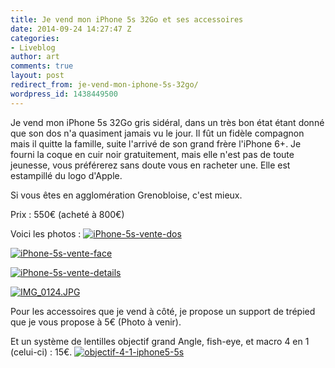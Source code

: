 ```yaml
---
title: Je vend mon iPhone 5s 32Go et ses accessoires
date: 2014-09-24 14:27:47 Z
categories:
- Liveblog
author: art
comments: true
layout: post
redirect_from: je-vend-mon-iphone-5s-32go/
wordpress_id: 1438449500
---
```


Je vend mon iPhone 5s 32Go gris sidéral, dans un très bon état étant donné que son dos n'a quasiment jamais vu le jour. Il fût un fidèle compagnon mais il quitte la famille, suite l'arrivé de son grand frère l'iPhone 6+. Je fourni la coque en cuir noir gratuitement, mais elle n'est pas de toute jeunesse, vous préférerez sans doute vous en racheter une. Elle est estampillé du logo d'Apple.

<!-- more -->

Si vous êtes en agglomération Grenobloise, c'est mieux.

Prix : 550€ (acheté à 800€)

Voici les photos :
<a href="https://irz.fr/recherche?q=iphone-5s-vente-dos"><img alt="iPhone-5s-vente-dos" data-src="https://static.irz.fr/2014/09/iPhone-5s-vente-dos-640x480.jpg" src="https://static.irz.fr/thumb.php?size=<100&crop=0&src=https://static.irz.fr/2014/09/iPhone-5s-vente-dos-640x480.jpg" /></a>

<a href="https://irz.fr/recherche?q=iphone-5s-vente-face"><img alt="iPhone-5s-vente-face" data-src="https://static.irz.fr/2014/09/iPhone-5s-vente-face-640x480.jpg" src="https://static.irz.fr/thumb.php?size=<100&crop=0&src=https://static.irz.fr/2014/09/iPhone-5s-vente-face-640x480.jpg" /></a>

<a href="https://irz.fr/recherche?q=iphone-5s-vente-details"><img alt="iPhone-5s-vente-details" data-src="https://static.irz.fr/2014/09/iPhone-5s-vente-details-640x480.jpg" src="https://static.irz.fr/thumb.php?size=<100&crop=0&src=https://static.irz.fr/2014/09/iPhone-5s-vente-details-640x480.jpg" /></a>

<a href="https://static.irz.fr/2014/09/IMG_0124.jpg"><img alt="IMG_0124.JPG" data-src="https://static.irz.fr/2014/09/IMG_0124.jpg" src="https://static.irz.fr/thumb.php?size=<100&crop=0&src=https://static.irz.fr/2014/09/IMG_0124.jpg" /></a>

Pour les accessoires que je vend à côté, je propose un support de trépied que je vous propose à 5€ (Photo à venir).

Et un système de lentilles objectif grand Angle, fish-eye, et macro 4 en 1 (celui-ci) : 15€.
<a href="https://irz.fr/recherche?q=objectif-4-1-iphone5-5s"><img alt="objectif-4-1-iphone5-5s" data-src="https://static.irz.fr/2014/09/objectif-4-1-iphone5-5s.jpg" src="https://static.irz.fr/thumb.php?size=<100&crop=0&src=https://static.irz.fr/2014/09/objectif-4-1-iphone5-5s.jpg" /></a>
